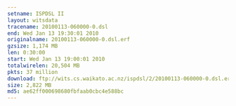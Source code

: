 ```yaml
---
setname: ISPDSL II
layout: witsdata
tracename: 20100113-060000-0.dsl
end: Wed Jan 13 19:30:01 2010
originalname: 20100113-060000-0.dsl.erf
gzsize: 1,174 MB
len: 0:30:00
start: Wed Jan 13 19:00:01 2010
totalwirelen: 20,504 MB
pkts: 37 million
download: ftp://wits.cs.waikato.ac.nz/ispdsl/2/20100113-060000-0.dsl.erf.gz
size: 2,822 MB
md5: ae62ff000698680fbfaab0cbc4e588bc
---
```

